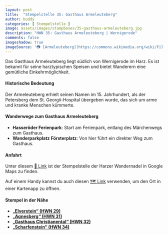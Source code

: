 ```yaml
---
layout: post
title:  "Stempelstelle 35: Gasthaus Armeleuteberg"
author: buddy
categories: [ Stempelstelle ]
image: assets/images/stampboxes/35-gasthaus-armeleuteberg.jpg
description: "HWN 35: Gasthaus Armeleuteberg | Wernigerode"
comments: false
imageshadow: true
imageSource: '📷 [Armeleuteberg](https://commons.wikimedia.org/wiki/File:Armeleuteberg.jpg) von <a href="https://de.wikipedia.org/wiki/Benutzer:Hejkal" class="extiw" title="de:Benutzer:Hejkal">Benutzer:Hejkal</a> unter Lizenz [CC BY-SA 2.0 de](https://creativecommons.org/licenses/by-sa/2.0/de/deed.en)'
---
```


Das Gasthaus Armeleuteberg liegt südlich von Wernigerode im Harz. Es ist bekannt für seine harztypischen Speisen und bietet Wanderern eine gemütliche Einkehrmöglichkeit.

#### Historische Bedeutung

Der Armeleuteberg erhielt seinen Namen im 15. Jahrhundert, als der Petersberg dem St. Georgii-Hospital übergeben wurde, das sich um arme und kranke Menschen kümmerte.

#### Wanderwege zum Gasthaus Armeleuteberg

- **Hasseröder Ferienpark**: Start am Ferienpark, entlang des Märchenwegs zum Gasthaus.
- **Wanderparkplatz Försterplatz**: Von hier führt ein direkter Weg zum Gasthaus.

#### Anfahrt

Unter diesem [📍 Link](https://www.google.com/maps/dir/?api=1&origin=&destination=51.81545%2C%2010.77663) ist der Stempelstelle der Harzer Wandernadel in Google Maps zu finden.

<div class="android-only">
  Auf einem Handy kannst du auch diesen 
  <a href="geo:51.81545,10.77663">🗺️ Link</a> 
  verwenden, um den Ort in einer Kartenapp zu öffnen.
  <p></p>
</div>

#### Stempel in der Nähe

- [**„Elverstein“ (HWN 29)**](/stempelstelle-29-elversstein)
- [**„Agnesberg“ (HWN 31)**](/stempelstelle-31-agnesberg)
- [**„Gasthaus Christianental“ (HWN 32)**](/stempelstelle-32-gasthaus-christianental)
- [**„Scharfenstein“ (HWN 34)**](/stempelstelle-34-scharfenstein)
